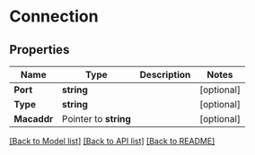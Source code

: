 # Connection

## Properties

Name | Type | Description | Notes
------------ | ------------- | ------------- | -------------
**Port** | **string** |  | [optional] 
**Type** | **string** |  | [optional] 
**Macaddr** | Pointer to **string** |  | [optional] 

[[Back to Model list]](../README.md#documentation-for-models) [[Back to API list]](../README.md#documentation-for-api-endpoints) [[Back to README]](../README.md)


